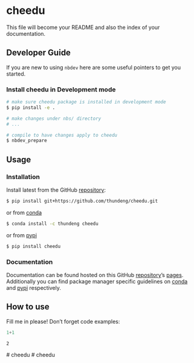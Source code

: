 # cheedu


<!-- WARNING: THIS FILE WAS AUTOGENERATED! DO NOT EDIT! -->

This file will become your README and also the index of your
documentation.

## Developer Guide

If you are new to using `nbdev` here are some useful pointers to get you
started.

### Install cheedu in Development mode

``` sh
# make sure cheedu package is installed in development mode
$ pip install -e .

# make changes under nbs/ directory
# ...

# compile to have changes apply to cheedu
$ nbdev_prepare
```

## Usage

### Installation

Install latest from the GitHub
[repository](https://github.com/thundeng/cheedu):

``` sh
$ pip install git+https://github.com/thundeng/cheedu.git
```

or from [conda](https://anaconda.org/thundeng/cheedu)

``` sh
$ conda install -c thundeng cheedu
```

or from [pypi](https://pypi.org/project/cheedu/)

``` sh
$ pip install cheedu
```

### Documentation

Documentation can be found hosted on this GitHub
[repository](https://github.com/thundeng/cheedu)’s
[pages](https://thundeng.github.io/cheedu/). Additionally you can find
package manager specific guidelines on
[conda](https://anaconda.org/thundeng/cheedu) and
[pypi](https://pypi.org/project/cheedu/) respectively.

## How to use

Fill me in please! Don’t forget code examples:

``` python
1+1
```

    2
#   c h e e d u  
 #   c h e e d u  
 